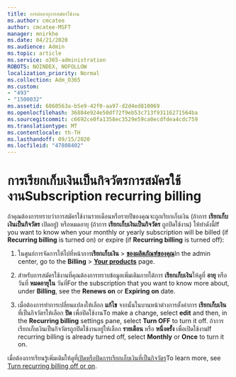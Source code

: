 ```yaml
---
title: การต่ออายุการสมัครใช้งาน
ms.author: cmcatee
author: cmcatee-MSFT
manager: mnirkhe
ms.date: 04/21/2020
ms.audience: Admin
ms.topic: article
ms.service: o365-administration
ROBOTS: NOINDEX, NOFOLLOW
localization_priority: Normal
ms.collection: Adm_O365
ms.custom:
- "493"
- "1500032"
ms.assetid: 6860563a-b5e9-42f0-aa97-d2d4ed810069
ms.openlocfilehash: 36884e924e50df72f9eb53c713f93116271564ba
ms.sourcegitcommit: c6692ce0fa1358ec3529e59ca0ecdfdea4cdc759
ms.translationtype: MT
ms.contentlocale: th-TH
ms.lasthandoff: 09/15/2020
ms.locfileid: "47808402"
---
```

# <a name="subscription-recurring-billing"></a><span data-ttu-id="6ee4b-102">การเรียกเก็บเงินเป็นกิจวัตรการสมัครใช้งาน</span><span class="sxs-lookup"><span data-stu-id="6ee4b-102">Subscription recurring billing</span></span>

<span data-ttu-id="6ee4b-103">ถ้าคุณต้องการทราบว่าการสมัครใช้งานรายเดือนหรือรายปีของคุณจะถูกเรียกเก็บเงิน (ถ้าการ **เรียกเก็บเงินเป็นกิจวัตร** เปิดอยู่) หรือหมดอายุ (ถ้าการ **เรียกเก็บเงินเป็นกิจวัตร** ถูกปิดใช้งาน) ให้ทำดังนี้</span><span class="sxs-lookup"><span data-stu-id="6ee4b-103">If you want to know when your monthly or yearly subscription will be billed (if **Recurring billing** is turned on) or expire (if **Recurring billing** is turned off):</span></span>
  
1. <span data-ttu-id="6ee4b-104">ในศูนย์การจัดการให้ไปที่หน้าการ**เรียกเก็บเงิน** \> **[ของผลิตภัณฑ์ของคุณ](https://go.microsoft.com/fwlink/p/?linkid=842054)**</span><span class="sxs-lookup"><span data-stu-id="6ee4b-104">In the admin center, go to the **Billing** \> **[Your products](https://go.microsoft.com/fwlink/p/?linkid=842054)** page.</span></span>

2. <span data-ttu-id="6ee4b-105">สำหรับการสมัครใช้งานที่คุณต้องการทราบข้อมูลเพิ่มเติมภายใต้การ **เรียกเก็บเงิน**ให้ดูที่ **อายุ** หรือวันที่ **หมดอายุใน** วันที่</span><span class="sxs-lookup"><span data-stu-id="6ee4b-105">For the subscription that you want to know more about, under **Billing**, see the **Renews on** or **Expiring on** date.</span></span>

4. <span data-ttu-id="6ee4b-106">เมื่อต้องการทำการเปลี่ยนแปลงให้เลือก **แก้ไข** จากนั้นในบานหน้าต่างการตั้งค่าการ **เรียกเก็บเงิน** ที่เป็นกิจวัตรให้เลือก **ปิด** เพื่อปิดใช้งาน</span><span class="sxs-lookup"><span data-stu-id="6ee4b-106">To make a change, select **edit** and then, in the **Recurring billing** settings pane, select **Turn OFF** to turn it off.</span></span> <span data-ttu-id="6ee4b-107">ถ้าการเรียกเก็บเงินเป็นกิจวัตรถูกปิดใช้งานอยู่ให้เลือก **รายเดือน** หรือ **หนึ่งครั้ง** เพื่อเปิดใช้งาน</span><span class="sxs-lookup"><span data-stu-id="6ee4b-107">If recurring billing is already turned off, select **Monthly** or **Once** to turn it on.</span></span>

<span data-ttu-id="6ee4b-108">เมื่อต้องการเรียนรู้เพิ่มเติมให้ดูที่[เปิดหรือปิดการเรียกเก็บเงินที่เป็นกิจวัตร](https://docs.microsoft.com/microsoft-365/commerce/subscriptions/renew-your-subscription)</span><span class="sxs-lookup"><span data-stu-id="6ee4b-108">To learn more, see [Turn recurring billing off or on](https://docs.microsoft.com/microsoft-365/commerce/subscriptions/renew-your-subscription).</span></span>